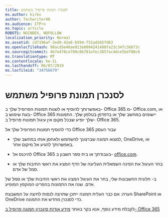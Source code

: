 ```yaml
---
title: לסנכרן תמונת פרופיל משתמש
ms.author: kirks
author: Techwriter40
ms.audience: ITPro
ms.topic: article
ROBOTS: NOINDEX, NOFOLLOW
localization_priority: Normal
ms.assetid: cd7196af-3ed9-42e6-b594-f51ad265fd63
ms.openlocfilehash: 98acd5e40ae913e8804241498fa23c34fc36673c
ms.sourcegitcommit: 4b7e478ce700c0b781efec3857ac4dce5bdf00c6
ms.translationtype: MT
ms.contentlocale: he-IL
ms.lasthandoff: 06/07/2019
ms.locfileid: "34756679"
---
```

# <a name="sync-a-users-profile-picture"></a>לסנכרן תמונת פרופיל משתמש

באפשרותך להוסיף או לשנות תמונות הפרופיל שלך ב- Office 365 מ- Office.com, או בעת שימוש ב- Office 365 יישומים במחשב שלך או בדפדפן בטלפון שלך. התמונות שלך יופיע שבכל מקום אין עיגול תמונות פרופיל ב- Office 365.

כדי להוסיף תמונות הפרופיל שלך אל Office 365 עבור העסק

- למצוא תמונה שברצונך להשתמש ולאחסן אותו במחשב שלך, OneDrive, או באפשרותך להגיע אל מיקום אחר.

- להיכנס אל Office 365 בעבודתך או בית ספר חשבון ב- [office.com](http://www.office.com).

- בחר העיגול את הפינה השמאלית העליונה של הדף המציג את ראשי התיבות שלך או סמל של אדם.

ב- חלונית החשבונות שלי, בחר את העיגול המציג את ראשי התיבות שלך או סמל של אדם. שנה את התמונות בהפריט המוקפץ המופיע.

הערה: אם כבר העלית תמונה ייתכן שתרצה לנסות לחיצה על המשבצת SharePoint או OneDrive כדי לסנכרן מחדש את התמונה.

לקבלת מידע נוסף, אנא בקר באתר [מידע אודות סינכרון תמונה פרופיל ב- Office 365](https://support.office.com/article/information-about-profile-picture-synchronization-in-office-365-20594d76-d054-4af4-a660-401133e3d48a?ui=en-US&amp;rs=en-US&amp;ad=US)


